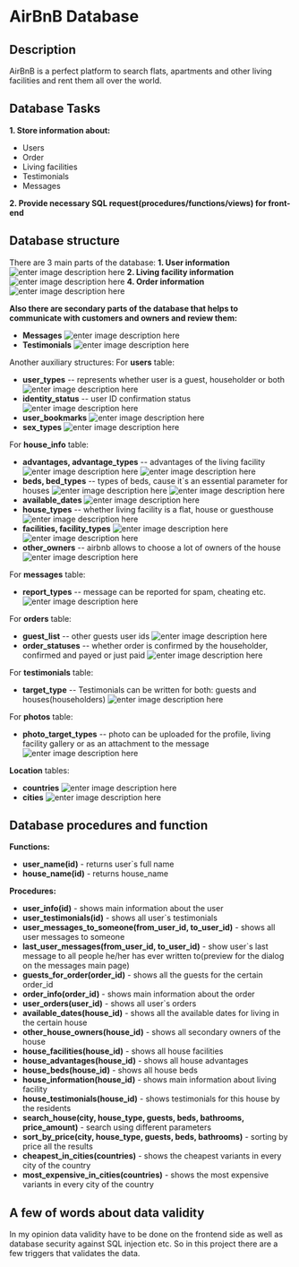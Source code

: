 # AirBnB Database

## Description
AirBnB is a perfect platform to search flats, apartments and other living facilities and rent them all over the world.
## Database Tasks

  **1. Store information about:**

 - Users
 - Order
 - Living facilities
 - Testimonials
 - Messages

**2. Provide necessary SQL request(procedures/functions/views) for front-end**

## Database structure

There are 3 main parts of the database:
 **1. User information**
 ![enter image description here](https://i.imgur.com/QwEV1fD.png)
 **2. Living facility information**
![enter image description here](https://i.imgur.com/xaZbvIF.png)
 **4. Order information**
 ![enter image description here](https://i.imgur.com/rwSm4EH.png)

**Also there are secondary parts of the database that helps to communicate with customers and owners and review them:**
 - **Messages**
![enter image description here](https://i.imgur.com/t3VYrMu.png)
 - **Testimonials**
 ![enter image description here](https://i.imgur.com/3VX5E7b.png)

Another auxiliary structures:
For **users** table:
 - **user_types** -- represents whether user is a guest, householder or both
 ![enter image description here](https://i.imgur.com/3tvOJ1l.png)
 - **identity_status** -- user ID confirmation status
![enter image description here](https://i.imgur.com/fZSo2Ms.png)
 - **user_bookmarks**
![enter image description here](https://i.imgur.com/Iec3QEQ.png)
 - **sex_types**
![enter image description here](https://i.imgur.com/z8Nzic6.png)

For **house_info** table:
 - **advantages, advantage_types** -- advantages of the living facility
![enter image description here](https://i.imgur.com/PHGNg1O.png)
![enter image description here](https://i.imgur.com/U6nUMMC.png)
 - **beds, bed_types** -- types of beds, cause it`s an essential parameter for houses
![enter image description here](https://i.imgur.com/Y4Xsvrm.png)
![enter image description here](https://i.imgur.com/ycI88Ob.png)
 - **available_dates**
![enter image description here](https://i.imgur.com/S7QTIwk.png)
 - **house_types** -- whether living facility is a flat, house or guesthouse
 ![enter image description here](https://i.imgur.com/L0Y8FBO.png)
 - **facilities, facility_types**
![enter image description here](https://i.imgur.com/Ynm4X0X.png)
![enter image description here](https://i.imgur.com/CNg5zGM.png)
 - **other_owners** -- airbnb allows to choose a lot of owners of the house
![enter image description here](https://i.imgur.com/JXbHK0e.png)

For **messages** table: 

 - **report_types** -- message can be reported for spam, cheating etc.
![enter image description here](https://i.imgur.com/QIsTYdp.png)

For **orders** table:

 - **guest_list** -- other guests user ids
![enter image description here](https://i.imgur.com/kPV4HpH.png)
 - **order_statuses** -- whether order is confirmed by the householder, confirmed and payed or just paid
 ![enter image description here](https://i.imgur.com/ntSz5v2.png)

For **testimonials** table:

 - **target_type** -- Testimonials can be written for both: guests and houses(householders)
![enter image description here](https://i.imgur.com/lfCEgEZ.png)

For **photos** table:
 - **photo_target_types** -- photo can be uploaded for the profile, living facility gallery or as an attachment to the message
 ![enter image description here](https://i.imgur.com/Bchk3UE.png)

**Location** tables:
 - **countries**
![enter image description here](https://i.imgur.com/AsSNvxz.png)
 - **cities**
![enter image description here](https://i.imgur.com/an7MNlz.png)
## Database procedures and function
**Functions:**
 - **user_name(id)** - returns user`s full name
 - **house_name(id)** - returns house_name

**Procedures:**

 - **user_info(id)** - shows main information about the user
 - **user_testimonials(id)** - shows all user`s testimonials
 - **user_messages_to_someone(from_user_id, to_user_id)** - shows all user messages to someone
 - **last_user_messages(from_user_id, to_user_id)** - show user`s last message to all people he/her has ever written to(preview for the dialog on the messages main page)
 - **guests_for_order(order_id)** - shows all the guests for the certain order_id
 - **order_info(order_id)** - shows main information about the order
 - **user_orders(user_id)** - shows all user`s orders
 - **available_dates(house_id)** - shows all the available dates for living in the certain house
 - **other_house_owners(house_id)** - shows all secondary owners of the house
 - **house_facilities(house_id)** - shows all house facilities
 - **house_advantages(house_id)** - shows all house advantages
 - **house_beds(house_id)** - shows all house beds
 - **house_information(house_id)** - shows main information about living facility
 - **house_testimonials(house_id)** - shows testimonials for this house by the residents
 -  **search_house(city, house_type, guests, beds, bathrooms, price_amount)** - search using different parameters
 - **sort_by_price(city, house_type, guests, beds, bathrooms)** - sorting by price all the results
 - **cheapest_in_cities(countries)** - shows the cheapest variants in every city of the country
 - **most_expensive_in_cities(countries)** - shows the most expensive variants in every city of the country

## A few of words about data validity
In my opinion data validity have to be done on the frontend side as well as database security against SQL injection etc. So in this project there are a few triggers that validates the data.

